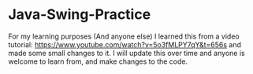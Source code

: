 # Java-Swing-Practice
For my learning purposes (And anyone else)
I learned this from a video tutorial: https://www.youtube.com/watch?v=5o3fMLPY7qY&t=656s and made some small changes to it.
I will update this over time and anyone is welcome to learn from, and make changes to the code.
